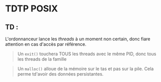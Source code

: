 # TDTP POSIX

## TD : 

L'ordonnanceur lance les *threads* à un moment non certain, donc fiare attention en cas d'accès par référence. 

> Un `exit()` touchera TOUS les threads avec le même PID, donc tous les threads de la famille 

> Un `malloc()` alloue de la mémoire sur le tas et pas sur la pile. Cela perme td'avoir des données persistantes. 